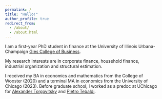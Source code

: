 ```yaml
---
permalink: /
title: "Hello!"
author_profile: true
redirect_from: 
  - /about/
  - /about.html
---
```


I am a first-year PhD student in finance at the University of Illinois Urbana-Champaign [Gies College of Business](https://giesbusiness.illinois.edu/graduate-hub/doctoral/finance).

My research interests are in corporate finance, household finance, industrial organization and structural estimation. 

I received my BA in economics and mathematics from the College of Wooster (2020) and a terminal MA in economics from the University of Chicago (2023). Before graduate school, I worked as a predoc at UChicago for [Alexander Torgovitsky](https://a-torgovitsky.github.io) and [Pietro Tebaldi](https://www.pietrotebaldi.com).